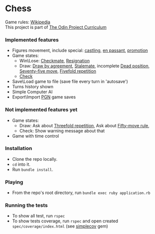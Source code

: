 # Chess
Game rules: [Wikipedia](https://en.wikipedia.org/wiki/Chess)  
This project is part of [The Odin Project Curriculum](https://www.theodinproject.com/paths/full-stack-ruby-on-rails/courses/ruby-programming/lessons/ruby-final-project)

### Implemented features
* Figures movement, include special: 
  [castling](https://en.wikipedia.org/wiki/Castling), 
  [en passant](https://en.wikipedia.org/wiki/En_passant), 
  [promotion](https://en.wikipedia.org/wiki/Promotion_(chess))
* Game states:
    * Win\Lose: 
      [Checkmate](https://en.wikipedia.org/wiki/Checkmate),
      [Resignation](https://en.wikipedia.org/wiki/Rules_of_chess#Resigning)
    * Draw:
      [Draw by agreement](https://en.wikipedia.org/wiki/Draw_by_agreement),
      [Stalemate](https://en.wikipedia.org/wiki/Stalemate),
      incomplete [Dead position](https://en.wikipedia.org/wiki/Rules_of_chess#Dead_position),
      [Seventy-five move](https://en.wikipedia.org/wiki/Fifty-move_rule#Seventy-five-move_rule),
      [Fivefold repetition](https://en.wikipedia.org/wiki/Threefold_repetition)
    * [Check](https://en.wikipedia.org/wiki/Check_(chess))
* Save\Load game to file (save file every turn in 'autosave')
* Turns history shown
* Simple Computer AI
* Export\Import [PGN](https://ru.wikipedia.org/wiki/Portable_Game_Notation) game saves
### Not implemented features yet
* Game states:      
    * Draw:
      Ask about [Threefold repetition](https://en.wikipedia.org/wiki/Threefold_repetition),
      Ask about [Fifty-move rule](https://en.wikipedia.org/wiki/Fifty-move_rule), 
    * Check:
    Show warning message about that      
* Game with time control

### Installation
* Clone the repo locally.
* `cd` into it.
* Run `bundle install`.

### Playing
* From the repo's root directory, run `bundle exec ruby application.rb`

### Running the tests
* To show all test, run `rspec`
* To show tests coverage, run `rspec` and open created `spec/coverage/index.html` (see [simplecov](https://github.com/simplecov-ruby/simplecov) gem)
